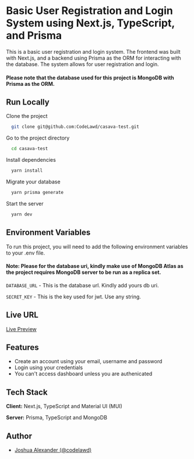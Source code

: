 
# Basic User Registration and Login System using Next.js, TypeScript, and Prisma

This is a basic user registration and login system. The frontend was built with Next.js, and a backend using Prisma as the ORM for
interacting with the database. The system allows for user registration and
login.


#### Please note that the database used for this project is MongoDB with Prisma as the ORM.



## Run Locally

Clone the project

```bash
  git clone git@github.com:CodeLawd/casava-test.git
```

Go to the project directory

```bash
  cd casava-test
```

Install dependencies

```bash
  yarn install
```

Migrate your database

```bash
  yarn prisma generate
```

Start the server

```bash
  yarn dev
```


## Environment Variables

To run this project, you will need to add the following environment variables to your .env file.

#### Note: Please for the database uri, kindly make use of MongoDB Atlas as the project requires MongoDB server to be run as a replica set.

`DATABASE_URL` - This is the database url. Kindly add yours db uri. 

`SECRET_KEY` - This is the key used for jwt. Use any string.


## Live URL

[Live Preview](https://casava-test.vercel.app)


## Features

- Create an account using your email, username and password
- Login using your credentials
- You can't access dashboard unless you are authenicated


## Tech Stack

**Client:** Next.js, TypeScript and Material UI (MUI)

**Server:** Prisma, TypeScript and MongoDB


## Author

- [Joshua Alexander (@codelawd)](https://www.github.com/codelawd)

